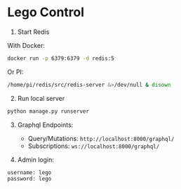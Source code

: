 # Lego Control

1. Start Redis

With Docker:
```bash
docker run -p 6379:6379 -d redis:5
```
Or PI:
```bash
/home/pi/redis/src/redis-server &>/dev/null & disown
```

2. Run local server

```bash
python manage.py runserver
```

3. Graphql Endpoints:

    - Query/Mutations: `http://localhost:8000/graphql/`
    - Subscriptions:   `ws://localhost:8000/graphql/`

4. Admin login:
```
username: lego
password: lego
```

